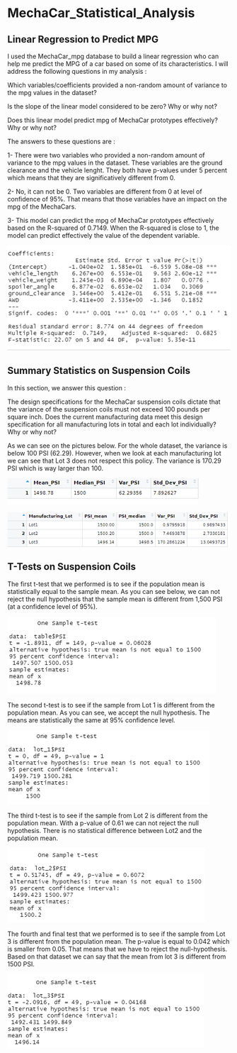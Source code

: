 # MechaCar_Statistical_Analysis

## Linear Regression to Predict MPG
I used the MechaCar_mpg database to build a linear regression who can help me predict the MPG of a car based on some of its characteristics. 
I will address the following questions in my analysis : 

Which variables/coefficients provided a non-random amount of variance to the mpg values in the dataset?

Is the slope of the linear model considered to be zero? Why or why not?

Does this linear model predict mpg of MechaCar prototypes effectively? Why or why not?

The answers to these questions are : 

1- There were two variables who provided a non-random amount of variance to the mpg values in the dataset. These variables are the ground clearance and the vehicle lenght. 
They both have p-values under 5 percent which means that they are significatively different from 0. 

2- No, it can not be 0. Two variables are different from 0 at level of confidence of 95%. That means that those variables have an impact on the mpg of the MechaCars. 

3- This model can predict the mpg of MechaCar prototypes effectively based on the R-squared of 0.7149. When the R-squared is close to 1, the model can predict effectively the value of the dependent variable. 

![](regression1.png)

## Summary Statistics on Suspension Coils

In this section, we answer this question : 

The design specifications for the MechaCar suspension coils dictate that the variance of the suspension coils must not exceed 100 pounds per square inch. Does the current manufacturing data meet this design specification for all manufacturing lots in total and each lot individually? Why or why not?

As we can see on the pictures below. For the whole dataset, the variance is below 100 PSI (62.29). However, when we look at each manufacturing lot we can see that Lot 3 does not respect this policy. The variance is 170.29 PSI which is way larger than 100. 

![](total_summary.png)

![](lot_summary.png)

## T-Tests on Suspension Coils

The first t-test that we performed is to see if the population mean is statistically equal to the sample mean. 
As you can see below, we can not reject the null hypothesis that the sample mean is different from 1,500 PSI (at a confidence level of 95%). 

![](t_test1.png)

The second t-test is to see if the sample from Lot 1 is different from the population mean. As you can see, we accept the null hypothesis. The means are statistically the same at 95% confidence level. 

![](t_test2.png)

The third t-test is to see if the sample from Lot 2 is different from the population mean. With a p-value of 0.61 we can not reject the null hypothesis. There is no statistical difference between Lot2 and the population mean. 

![](t_test3.png)

The fourth and final test that we performed is to see if the sample from Lot 3 is different from the population mean. The p-value is equal to 0.042 which is smaller from 0.05. That means that we have to reject the null-hypothesis. Based on that dataset we can say that the mean from lot 3 is different from 1500 PSI. 

![](t_test4.png)


